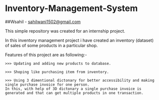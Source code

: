 # Inventory-Management-System
##Wsahil -  sahilwani1502@gmail.com

This simple repository was created for an internship project.

In this inventory management project i have created an inventory (dataset) of sales of some products in a particular shop.

Features of this project are as following:-

	>>> Updating and adding new products to database.
	
	>>> Shoping like purchasing item from inventory.
	
	>>> Using 3 dimentional dictonary for better accessibility and making single purchase invoice for one person.
	In this, with help of 3D dictonary a single purchase invoice is generated and that can get multiple products in one transaction.
	
	
